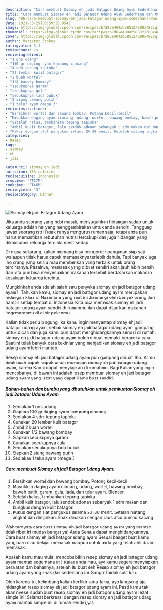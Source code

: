```yaml
---
description: "Cara membuat Siomay eh jadi Batagor Udang Ayam Sederhana dan Mudah Dibuat"
title: "Cara membuat Siomay eh jadi Batagor Udang Ayam Sederhana dan Mudah Dibuat"
slug: 486-cara-membuat-siomay-eh-jadi-batagor-udang-ayam-sederhana-dan-mudah-dibuat
date: 2021-03-29T06:59:31.854Z
image: https://img-global.cpcdn.com/recipes/b7d85e409ab58532/680x482cq70/siomay-eh-jadi-batagor-udang-ayam-foto-resep-utama.jpg
thumbnail: https://img-global.cpcdn.com/recipes/b7d85e409ab58532/680x482cq70/siomay-eh-jadi-batagor-udang-ayam-foto-resep-utama.jpg
cover: https://img-global.cpcdn.com/recipes/b7d85e409ab58532/680x482cq70/siomay-eh-jadi-batagor-udang-ayam-foto-resep-utama.jpg
author: Margaret Stokes
ratingvalue: 3.1
reviewcount: 15
recipeingredient:
- "1 ons udang"
- "100 gr daging ayam kampung cincang"
- "4 sdm tepung tapioka"
- "20 lembar kulit batagor"
- "2 buah wortel"
- "1/2 bawang bombay"
- "secukupnya garam"
- "secukupnya gula"
- "secukupnya lada bubuk"
- "2 siung bawang putih"
- "1 telur ayam omega 3"
recipeinstructions:
- "Bersihkan wortel dan bawang bombay. Potong kecil-kecil"
- "Masukkan daging ayam cincang, udang, wortel, bawang bombay, bawah putih, garam, gula, lada, dan telur ayam. Blender."
- "Setelah halus, tambahkan tepung tapioka"
- "Ambil kulit batagor, lalu sendok adonan sebanyak 1 sdm makan dan bungkus dengan kulit batagor."
- "Kukus dengan alat pengukus selama 20-30 menit. Setelah matang angkat dan dinginkan. Enak dimakan dengan saus atau bumbu kacang."
categories:
- Resep
tags:
- siomay
- eh
- jadi

katakunci: siomay eh jadi 
nutrition: 133 calories
recipecuisine: Indonesian
preptime: "PT17M"
cooktime: "PT46M"
recipeyield: "3"
recipecategory: Dinner

---
```



![Siomay eh jadi Batagor Udang Ayam](https://img-global.cpcdn.com/recipes/b7d85e409ab58532/680x482cq70/siomay-eh-jadi-batagor-udang-ayam-foto-resep-utama.jpg)

Jika anda seorang yang hobi masak, menyuguhkan hidangan sedap untuk keluarga adalah hal yang menggembirakan untuk anda sendiri. Tanggung jawab seorang istri Tidak hanya mengurus rumah saja, tetapi anda pun harus memastikan kebutuhan nutrisi tercukupi dan juga hidangan yang dikonsumsi keluarga tercinta mesti sedap.

Di masa  sekarang, kalian memang bisa mengorder panganan siap saji walaupun tidak harus capek memasaknya terlebih dahulu. Tapi banyak juga lho orang yang selalu mau memberikan yang terbaik untuk orang tercintanya. Pasalnya, memasak yang dibuat sendiri akan jauh lebih bersih dan kita pun bisa menyesuaikan makanan tersebut berdasarkan makanan kesukaan keluarga tercinta. 



Mungkinkah anda adalah salah satu penyuka siomay eh jadi batagor udang ayam?. Tahukah kamu, siomay eh jadi batagor udang ayam merupakan hidangan khas di Nusantara yang saat ini disenangi oleh banyak orang dari hampir setiap tempat di Indonesia. Kita bisa memasak siomay eh jadi batagor udang ayam sendiri di rumahmu dan dapat dijadikan makanan kegemaranmu di akhir pekanmu.

Kalian tidak perlu bingung jika kamu ingin menyantap siomay eh jadi batagor udang ayam, sebab siomay eh jadi batagor udang ayam gampang untuk dicari dan juga kamu pun dapat menghidangkannya sendiri di rumah. siomay eh jadi batagor udang ayam boleh dibuat memalui beraneka cara. Saat ini telah banyak cara kekinian yang menjadikan siomay eh jadi batagor udang ayam lebih mantap.

Resep siomay eh jadi batagor udang ayam pun gampang dibuat, lho. Kamu tidak usah capek-capek untuk memesan siomay eh jadi batagor udang ayam, karena Kamu dapat menyiapkan di rumahmu. Bagi Kalian yang ingin mencobanya, di bawah ini adalah resep membuat siomay eh jadi batagor udang ayam yang lezat yang dapat Kamu buat sendiri.

<!--inarticleads1-->

##### Bahan-bahan dan bumbu yang dibutuhkan untuk pembuatan Siomay eh jadi Batagor Udang Ayam:

1. Sediakan 1 ons udang
1. Siapkan 100 gr daging ayam kampung cincang
1. Sediakan 4 sdm tepung tapioka
1. Gunakan 20 lembar kulit batagor
1. Ambil 2 buah wortel
1. Gunakan 1/2 bawang bombay
1. Siapkan secukupnya garam
1. Gunakan secukupnya gula
1. Sediakan secukupnya lada bubuk
1. Siapkan 2 siung bawang putih
1. Sediakan 1 telur ayam omega 3




<!--inarticleads2-->

##### Cara membuat Siomay eh jadi Batagor Udang Ayam:

1. Bersihkan wortel dan bawang bombay. Potong kecil-kecil
1. Masukkan daging ayam cincang, udang, wortel, bawang bombay, bawah putih, garam, gula, lada, dan telur ayam. Blender.
1. Setelah halus, tambahkan tepung tapioka
1. Ambil kulit batagor, lalu sendok adonan sebanyak 1 sdm makan dan bungkus dengan kulit batagor.
1. Kukus dengan alat pengukus selama 20-30 menit. Setelah matang angkat dan dinginkan. Enak dimakan dengan saus atau bumbu kacang.




Wah ternyata cara buat siomay eh jadi batagor udang ayam yang mantab tidak ribet ini mudah banget ya! Anda Semua dapat menghidangkannya. Cara buat siomay eh jadi batagor udang ayam Sesuai banget buat kamu yang baru mau belajar memasak maupun untuk anda yang telah ahli dalam memasak.

Apakah kamu mau mulai mencoba bikin resep siomay eh jadi batagor udang ayam mantab sederhana ini? Kalau anda mau, ayo kamu segera menyiapkan peralatan dan bahannya, setelah itu buat deh Resep siomay eh jadi batagor udang ayam yang enak dan sederhana ini. Sangat taidak sulit kan. 

Oleh karena itu, ketimbang kalian berfikir lama-lama, ayo langsung aja hidangkan resep siomay eh jadi batagor udang ayam ini. Pasti kamu tak akan nyesel sudah buat resep siomay eh jadi batagor udang ayam lezat simple ini! Selamat berkreasi dengan resep siomay eh jadi batagor udang ayam mantab simple ini di rumah sendiri,ya!.

